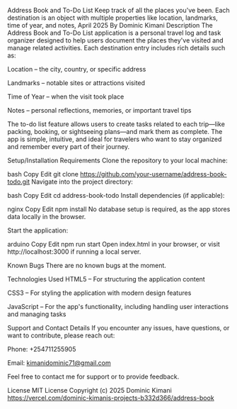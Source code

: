 Address Book and To-Do List
Keep track of all the places you've been. Each destination is an object with multiple properties like location, landmarks, time of year, and notes, April 2025
By Dominic Kimani
Description
The Address Book and To-Do List application is a personal travel log and task organizer designed to help users document the places they've visited and manage related activities. Each destination entry includes rich details such as:

Location – the city, country, or specific address

Landmarks – notable sites or attractions visited

Time of Year – when the visit took place

Notes – personal reflections, memories, or important travel tips

The to-do list feature allows users to create tasks related to each trip—like packing, booking, or sightseeing plans—and mark them as complete. The app is simple, intuitive, and ideal for travelers who want to stay organized and remember every part of their journey.

Setup/Installation Requirements
Clone the repository to your local machine:

bash
Copy
Edit
git clone https://github.com/your-username/address-book-todo.git
Navigate into the project directory:

bash
Copy
Edit
cd address-book-todo
Install dependencies (if applicable):

nginx
Copy
Edit
npm install
No database setup is required, as the app stores data locally in the browser.

Start the application:

arduino
Copy
Edit
npm run start
Open index.html in your browser, or visit http://localhost:3000 if running a local server.

Known Bugs
There are no known bugs at the moment.

Technologies Used
HTML5 – For structuring the application content

CSS3 – For styling the application with modern design features

JavaScript – For the app's functionality, including handling user interactions and managing tasks

Support and Contact Details
If you encounter any issues, have questions, or want to contribute, please reach out:

Phone: +254711255905

Email: kimanidominic71@gmail.com

Feel free to contact me for support or to provide feedback.

License
MIT License
Copyright (c) 2025 Dominic Kimani
https://vercel.com/dominic-kimanis-projects-b332d366/address-book
